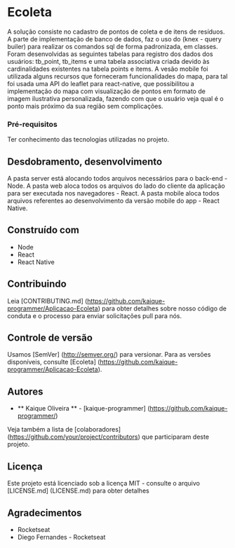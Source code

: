 # Ecoleta
  A solução consiste no cadastro de pontos de coleta e de itens de resíduos. A parte de implementação de banco de dados, faz o uso do (knex - query builer) para realizar os comandos sql de forma padronizada, em classes.
  Foram desenvolvidas as seguintes tabelas para registro dos dados dos usuários: tb_point, tb_items e uma tabela associativa criada devido às cardinalidades existentes na tabela points e items.
  A vesão mobile foi utilizada alguns recursos que forneceram funcionalidades do mapa, para tal foi usada uma API do leaflet para react-native, que possibilitou a implementação do mapa com visualização de pontos em formato de imagem ilustrativa personalizada, fazendo com que o usuário veja qual é o ponto mais próximo da sua região sem complicações. 

### Pré-requisitos

Ter conhecimento das tecnologias utilizadas no projeto.

## Desdobramento, desenvolvimento

A pasta server está alocando todos arquivos necessários para o back-end - Node.
A pasta web aloca todos os arquivos do lado do cliente da aplicação para ser executada nos navegadores  - React. 
A pasta mobile aloca todos arquivos referentes ao desenvolvimento da versão mobile do app - React Native.

## Construído com

* Node
* React
* React Native

## Contribuindo

Leia [CONTRIBUTING.md] (https://github.com/kaique-programmer/Aplicacao-Ecoleta) para obter detalhes sobre nosso código de conduta e o processo para enviar solicitações pull para nós.

## Controle de versão

Usamos [SemVer] (http://semver.org/) para versionar. Para as versões disponíveis, consulte [Ecoleta] (https://github.com/kaique-programmer/Aplicacao-Ecoleta).

## Autores

* ** Kaique Oliveira ** - [kaique-programmer] (https://github.com/kaique-programmer/)

Veja também a lista de [colaboradores] (https://github.com/your/project/contributors) que participaram deste projeto.

## Licença

Este projeto está licenciado sob a licença MIT - consulte o arquivo [LICENSE.md] (LICENSE.md) para obter detalhes

## Agradecimentos

* Rocketseat
* Diego Fernandes - Rocketseat

